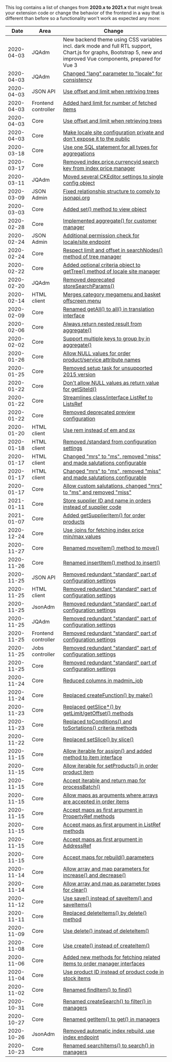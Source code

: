 This log contains a list of changes from **2020.x to 2021.x** that might break your extension code or change the behavior of the frontend in a way that is different than before so a functionality won't work as expected any more:

| Date | Area | Change
| ---- | ---- | ------
| 2020-04-03 | JQAdm | New backend theme using CSS variables incl. dark mode and full RTL support, Chart.js for graphs, Bootstrap 5, new and improved Vue components, prepared for Vue 3
| 2020-04-03 | JQAdm | [Changed "lang" parameter to "locale" for consistency](https://github.com/aimeos/aimeos-core/commit/091ba43da4a0d5307efe8507c065dd9aedf637d2)
| 2020-04-03 | JSON API | [Use offset and limit when retriving trees](https://github.com/aimeos/aimeos-core/commit/db2adfdf3ab4eab9d0d57460d7ca3c9364fd9a08)
| 2020-04-03 | Frontend controller | [Added hard limit for number of fetched items](https://github.com/aimeos/aimeos-core/commit/db2adfdf3ab4eab9d0d57460d7ca3c9364fd9a08)
| 2020-04-03 | Core | [Use offset and limit when retrieving trees](https://github.com/aimeos/aimeos-core/commit/274c2e097f66e12bb4a4156eeaa9ac3b6637686a)
| 2020-04-03 | Core | [Make locale site configuration private and don't expose it to the public](https://github.com/aimeos/aimeos-core/commit/d8f180bd080558427b93f0dbc484315bdbfbc231)
| 2020-03-18 | Core | [Use one SQL statement for all types for aggregations](https://github.com/aimeos/aimeos-core/commit/bfb011570c461f78f7e1e9d316f444093ca0c5e2)
| 2020-03-17 | Core | [Removed index.price.currencyid search key from index price manager](https://github.com/aimeos/aimeos-core/commit/aed68108e27bb66be82a4e3ece58d0a6727abe63)
| 2020-03-11 | JQAdm | [Moved several CKEditor settings to single config object](https://github.com/aimeos/aimeos-core/commit/494d111edee02ae2c137d07b6e1ce4314278f3cb)
| 2020-03-09 | JSON Admin | [Fixed relationship structure to comply to jsonapi.org](https://github.com/aimeos/aimeos-core/commit/4bc83dda20aca4b0001cf04a7ebaf98ae6adc97e)
| 2020-03-03 | Core | [Added set() method to view object](https://github.com/aimeos/aimeos-core/commit/1b6bab82e8e7f6520033797d6539819be8b7229e)
| 2020-02-28 | Core | [Implemented aggregate() for customer manager](https://github.com/aimeos/aimeos-core/commit/b36bceaa85e7397b0453e2e57906165833a92921)
| 2020-02-24 | JSON Admin | [Additional permission check for locale/site endpoint](https://github.com/aimeos/aimeos-core/commit/5c94ce93400d19a1df8dcb547689614e576e1eef)
| 2020-02-24 | Core | [Respect limit and offset in searchNodes() method of tree manager](https://github.com/aimeos/aimeos-core/commit/55d649905d485ab578ba291092b812dcceafad22)
| 2020-02-22 | Core | [Added optional criteria object to getTree() method of locale site manager](https://github.com/aimeos/aimeos-core/commit/6ae50ca4c8c3461297d76431e1505b2094f06293)
| 2020-02-20 | JQAdm | [Removed deprecated storeSearchParams()](https://github.com/aimeos/aimeos-core/commit/9d7fcfbedeaa2128b6a8786baee3fb44bf1230bc)
| 2020-02-14 | HTML client | [Merges category megamenu and basket offscreen menu](https://github.com/aimeos/aimeos-core/commit/6d034c1299aea4128db72d971986968a39570e23)
| 2020-02-09 | Core | [Renamed getAll() to all() in translation interface](https://github.com/aimeos/aimeos-core/commit/17beff2cc1ca2f384ff458a8df17578287ba16d3)
| 2020-02-06 | Core | [Always return nested result from aggregate()](https://github.com/aimeos/aimeos-core/commit/a700cfb3886772961002f66eecb3d2fcee88349a)
| 2020-02-02 | Core | [Support multiple keys to group by in aggregate()](https://github.com/aimeos/aimeos-core/commit/ef305a273543357fbd8251d0b5112dc3328c6592)
| 2020-01-26 | Core | [Allow NULL values for order product/service attribute names](https://github.com/aimeos/aimeos-core/commit/d5ffbf8a488b59893110e45457c0decdcad6c785)
| 2020-01-25 | Core | [Removed setup task for unsupported 2015 version](https://github.com/aimeos/aimeos-core/commit/0c133e69f17e7dd4be4668e8d1f9bfa4b1f94e32)
| 2020-01-22 | Core | [Don't allow NULL values as return value for getSiteId()](https://github.com/aimeos/aimeos-core/commit/ad9957606e5482bafc2bc1b9a552fd359c91f459)
| 2020-01-22 | Core | [Streamlines class/interface ListRef to ListsRef](https://github.com/aimeos/aimeos-core/commit/5b1518f26b57503f2ff82cb36657e908ce06123d)
| 2020-01-22 | Core | [Removed deprecated preview configuration](https://github.com/aimeos/aimeos-core/commit/5b2d70f38cc5a9bc28d8d9598c4dca6b7897d85f)
| 2020-01-20 | HTML client | [Use rem instead of em and px](https://github.com/aimeos/aimeos-core/commit/385fd4b0af47fd6ad9f8fffd549004bed7b1454a)
| 2020-01-18 | HTML client | [Removed /standard from configuration settings](https://github.com/aimeos/aimeos-core/commit/8f410cad3e0cbcb84e0fc919e2bd44fa20dc0e09)
| 2020-01-17 | HTML client | [Changed "mrs" to "ms", removed "miss" and made salutations configurable](https://github.com/aimeos/aimeos-core/commit/6dd487c79ad0ba4aefa35c03e022086e8beb8f04)
| 2020-01-17 | HTML client | [Changed "mrs" to "ms", removed "miss" and made salutations configurable](https://github.com/aimeos/aimeos-core/commit/6dd487c79ad0ba4aefa35c03e022086e8beb8f04)
| 2020-01-17 | Core | [Allow custom salutations, changed "mrs" to "ms" and removed "miss"](https://github.com/aimeos/aimeos-core/commit/502a5130a72297029bcff5376d3249afa8f76b9f)
| 2021-01-11 | Core | [Store supplier ID and name in orders instead of supplier code](https://github.com/aimeos/aimeos-core/commit/617f99737173e14490c6b9a163337dd2e748f909)
| 2021-01-07 | Core | [Added getSupplierItem() for order products](https://github.com/aimeos/aimeos-core/commit/447389cbdf56709a35c66a0f65dab5702d5688de)
| 2020-12-24 | Core | [Use :joins for fetching index price min/max values](https://github.com/aimeos/aimeos-core/commit/31b257694bc008c239b762b6b9ba04ff8ac9f009)
| 2020-11-27 | Core | [Renamed moveItem() method to move()](https://github.com/aimeos/aimeos-core/commit/02025ccb753b035834ebef9eec01d497b1eecca4)
| 2020-11-26 | Core | [Renamed insertItem() method to insert()](https://github.com/aimeos/aimeos-core/commit/4d123865d7ba5957c80dfe36473983ed69cd70db)
| 2020-11-25 | JSON API | [Removed redundant "standard" part of configuration settings](https://github.com/aimeos/ai-client-jsonapi/commit/d8ec5ab3cd16dde779083f315024af31ccd33785)
| 2020-11-25 | HTML client | [Removed redundant "standard" part of configuration settings](https://github.com/aimeos/ai-client-html/commit/e847801ebd336f18ecd240952af424a5b2debd7f)
| 2020-11-25 | JsonAdm | [Removed redundant "standard" part of configuration settings](https://github.com/aimeos/ai-admin-jsonadm/commit/3c86b18ebe162fe02d711938e444c2b7798795e2)
| 2020-11-25 | JQAdm | [Removed redundant "standard" part of configuration settings](https://github.com/aimeos/ai-admin-jqadm/commit/050cbacdec44f288d8b89106f41885a3fc44bb25)
| 2020-11-25 | Frontend controller | [Removed redundant "standard" part of configuration settings](https://github.com/aimeos/ai-controller-frontend/commit/63db5e3544fa6e2f04a36a39e5ded3c11356714e)
| 2020-11-25 | Jobs controller | [Removed redundant "standard" part of configuration settings](https://github.com/aimeos/ai-controller-jobs/commit/c3a39647097ff6917a2378503c64f54260d7ef6c)
| 2020-11-25 | Core | [Removed redundant "standard" part of configuration settings](https://github.com/aimeos/aimeos-core/commit/542199dbd474ac4239506bfc8b70c3619088d9e2)
| 2020-11-24 | Core | [Reduced columns in madmin_job](https://github.com/aimeos/aimeos-core/commit/c833131844549d027dd5677eb806da605dde5462)
| 2020-11-24 | Core | [Replaced createFunction() by make()](https://github.com/aimeos/aimeos-core/commit/b4a5c9d532fb5f6c9dd63e049654db943ca69384)
| 2020-11-23 | Core | [Replaced getSlice*() by getLimit/getOffset() methods](https://github.com/aimeos/aimeos-core/commit/fcecccde2e88455d77c5a2e44b1576bacf9ab544)
| 2020-11-23 | Core | [Replaced toConditions() and toSortations() criteria methods](https://github.com/aimeos/aimeos-core/commit/d28ec6be0ef70680a502488377afa003ffd50e39)
| 2020-11-22 | Core | [Replaced setSlice() by slice()](https://github.com/aimeos/aimeos-core/commit/2b663ddd336e44f04d060f1ccfe187cf9d622381)
| 2020-11-15 | Core | [Allow iterable for assign() and added method to item interface](https://github.com/aimeos/aimeos-core/commit/fdf3580f1a89551e71476189bdfee55864714b8c)
| 2020-11-15 | Core | [Allow iterable for setProducts() in order product item](https://github.com/aimeos/aimeos-core/commit/be7cb96017816217ead8831751878f871b535a74)
| 2020-11-15 | Core | [Accept iterable and return map for processBatch()](https://github.com/aimeos/aimeos-core/commit/5b8b71d0d99adc1515332b7b0d87b00353c40e72)
| 2020-11-15 | Core | [Allow maps as arguments where arrays are accepted in order items](https://github.com/aimeos/aimeos-core/commit/d97fe0835146d5a8a7d184dbf9b7dc84c52ed716)
| 2020-11-15 | Core | [Accept maps as first argument in PropertyRef methods](https://github.com/aimeos/aimeos-core/commit/56f5869e969523406528fad8e30f6d06f618186e)
| 2020-11-15 | Core | [Accept maps as first argument in ListRef methods](https://github.com/aimeos/aimeos-core/commit/63a026a2a5b3bc0f739164dda5cef947588f3e6b)
| 2020-11-15 | Core | [Accept maps as first argument in AddressRef](https://github.com/aimeos/aimeos-core/commit/b19f17961f22eb55061903d41fb17c1f8d3d9944)
| 2020-11-15 | Core | [Accept maps for rebuild() parameters](https://github.com/aimeos/aimeos-core/commit/af54ba02c767e13835a1c3228937377d51f8c461)
| 2020-11-14 | Core | [Allow array and map parameters for increase() and decrease()](https://github.com/aimeos/aimeos-core/commit/123da69230593c1924c147820273f80479298826)
| 2020-11-14 | Core | [Allow array and map as parameter types for clear()](https://github.com/aimeos/aimeos-core/commit/954807a093b91485052304febad5a04071e7353b)
| 2020-11-12 | Core | [Use save() instead of saveItem() and saveItems()](https://github.com/aimeos/aimeos-core/commit/e46bf6f45388e390b500286b8ced541f20b219af)
| 2020-11-11 | Core | [Replaced deleteItems() by delete() method](https://github.com/aimeos/aimeos-core/commit/2e8c1ee93202fbadb940ef635909dc28e07bdbe6)
| 2020-11-09 | Core | [Use delete() instead of deleteItem()](https://github.com/aimeos/aimeos-core/commit/455e7a595793e3d1189008bca9aa48d192fb5617)
| 2020-11-08 | Core | [Use create() instead of createItem()](https://github.com/aimeos/aimeos-core/commit/64adbefbf5d7f472c4b13406c9c322f2c9212304)
| 2020-11-06 | Core | [Added new methods for fetching related items to order manager interfaces](https://github.com/aimeos/aimeos-core/commit/6702616f301224a1d6a9682d664523aa3c7cb5b4)
| 2020-11-04 | Core | [Use product ID instead of product code in stock items](https://github.com/aimeos/aimeos-core/commit/4e310f848564db4f7d91aced99a6106f82144227)
| 2020-11-02 | Core | [Renamed findItem() to find()](https://github.com/aimeos/aimeos-core/commit/1697791461838ceb281816047c56d873f6ceb376)
| 2020-10-31 | Core | [Renamed createSearch() to filter() in managers](https://github.com/aimeos/aimeos-core/commit/cae5a7731e40ed29673bb5db1ddaa74aebbcbdd3)
| 2020-10-27 | Core | [Renamed getItem() to get() in managers](https://github.com/aimeos/aimeos-core/commit/b9f346283e85335fb52c1f7d47c928fd5bee2a05)
| 2020-10-26 | JsonAdm | [Removed automatic index rebuild, use index endpoint](https://github.com/aimeos/aimeos-core/commit/362136f59f375626234e7b0cc462c3b48bb9292e)
| 2020-10-23 | Core | [Renamed searchItems() to search() in managers](https://github.com/aimeos/aimeos-core/commit/060e0f72b7f3f66d5ff069165a64c79177307c98)